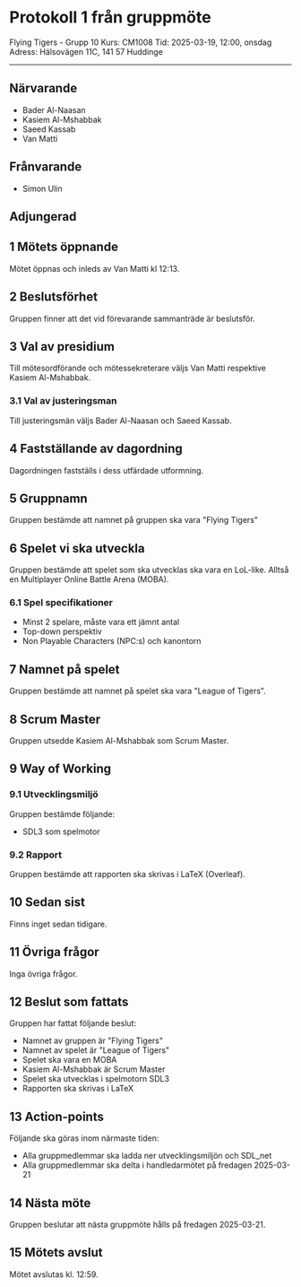 # Protokoll 1 från gruppmöte

Flying Tigers - Grupp 10
Kurs: CM1008
Tid: 2025-03-19, 12:00, onsdag
Adress: Hälsovägen 11C, 141 57 Huddinge

---

## Närvarande

- Bader Al-Naasan
- Kasiem Al-Mshabbak
- Saeed Kassab
- Van Matti

## Frånvarande

- Simon Ulin

## Adjungerad

## 1 Mötets öppnande

Mötet öppnas och inleds av Van Matti kl 12:13.

## 2 Beslutsförhet

Gruppen finner att det vid förevarande sammanträde är beslutsför.

## 3 Val av presidium

Till mötesordförande och mötessekreterare väljs Van Matti respektive Kasiem Al-Mshabbak.

### 3.1 Val av justeringsman

Till justeringsmän väljs Bader Al-Naasan och Saeed Kassab.

## 4 Fastställande av dagordning

Dagordningen fastställs i dess utfärdade utformning.

## 5 Gruppnamn

Gruppen bestämde att namnet på gruppen ska vara "Flying Tigers"

## 6 Spelet vi ska utveckla

Gruppen bestämde att spelet som ska utvecklas ska vara en LoL-like. Alltså en Multiplayer Online Battle Arena (MOBA).

### 6.1 Spel specifikationer

- Minst 2 spelare, måste vara ett jämnt antal
- Top-down perspektiv
- Non Playable Characters (NPC:s) och kanontorn

## 7 Namnet på spelet

Gruppen bestämde att namnet på spelet ska vara "League of Tigers".

## 8 Scrum Master

Gruppen utsedde Kasiem Al-Mshabbak som Scrum Master.

## 9 Way of Working

### 9.1 Utvecklingsmiljö

Gruppen bestämde följande:

- SDL3 som spelmotor

### 9.2 Rapport

Gruppen bestämde att rapporten ska skrivas i LaTeX (Overleaf).

## 10 Sedan sist

Finns inget sedan tidigare.

## 11 Övriga frågor

Inga övriga frågor.

## 12 Beslut som fattats

Gruppen har fattat följande beslut:

- Namnet av gruppen är "Flying Tigers"
- Namnet av spelet är "League of Tigers"
- Spelet ska vara en MOBA
- Kasiem Al-Mshabbak är Scrum Master
- Spelet ska utvecklas i spelmotorn SDL3
- Rapporten ska skrivas i LaTeX

## 13 Action-points

Följande ska göras inom närmaste tiden:

- Alla gruppmedlemmar ska ladda ner utvecklingsmiljön och SDL_net
- Alla gruppmedlemmar ska delta i handledarmötet på fredagen 2025-03-21

## 14 Nästa möte

Gruppen beslutar att nästa gruppmöte hålls på fredagen 2025-03-21.

## 15 Mötets avslut

Mötet avslutas kl. 12:59.
